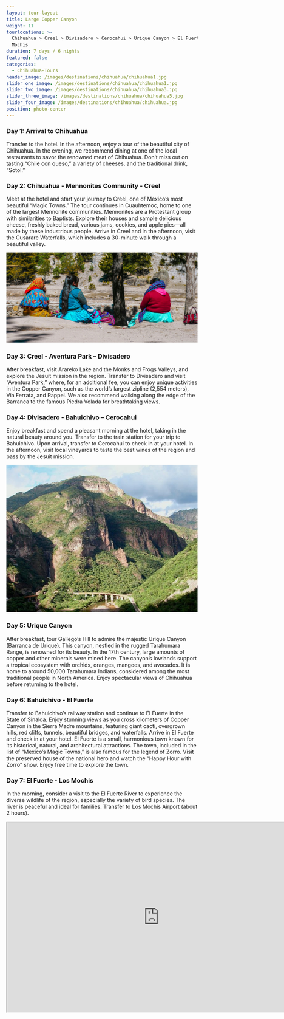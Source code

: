 ```yaml
---
layout: tour-layout
title: Large Copper Canyon
weight: 11
tourlocations: >-
  Chihuahua > Creel > Divisadero > Cerocahui > Urique Canyon > El Fuerte > Los
  Mochis
duration: 7 days / 6 nights
featured: false
categories:
  - Chihuahua-Tours
header_image: /images/destinations/chihuahua/chihuahua1.jpg
slider_one_image: /images/destinations/chihuahua/chihuahua1.jpg
slider_two_image: /images/destinations/chihuahua/chihuahua3.jpg
slider_three_image: /images/destinations/chihuahua/chihuahua5.jpg
slider_four_image: /images/destinations/chihuahua/chihuahua.jpg
position: photo-center
---
```


### Day 1: Arrival to Chihuahua

Transfer to the hotel. In the afternoon, enjoy a tour of the beautiful city of Chihuahua. In the evening, we recommend dining at one of the local restaurants to savor the renowned meat of Chihuahua. Don’t miss out on tasting “Chile con queso,” a variety of cheeses, and the traditional drink, “Sotol.”

### Day 2: Chihuahua - Mennonites Community - Creel

Meet at the hotel and start your journey to Creel, one of Mexico’s most beautiful “Magic Towns.” The tour continues in Cuauhtemoc, home to one of the largest Mennonite communities. Mennonites are a Protestant group with similarities to Baptists. Explore their houses and sample delicious cheese, freshly baked bread, various jams, cookies, and apple pies—all made by these industrious people. Arrive in Creel and in the afternoon, visit the Cusarare Waterfalls, which includes a 30-minute walk through a beautiful valley.

![](/images/destinations/chihuahua/chihuahua6.jpg)

### Day 3: Creel - Aventura Park – Divisadero

After breakfast, visit Arareko Lake and the Monks and Frogs Valleys, and explore the Jesuit mission in the region. Transfer to Divisadero and visit “Aventura Park,” where, for an additional fee, you can enjoy unique activities in the Copper Canyon, such as the world’s largest zipline (2,554 meters), Via Ferrata, and Rappel. We also recommend walking along the edge of the Barranca to the famous Piedra Volada for breathtaking views.

### Day 4: Divisadero - Bahuichivo – Cerocahui

Enjoy breakfast and spend a pleasant morning at the hotel, taking in the natural beauty around you. Transfer to the train station for your trip to Bahuichivo. Upon arrival, transfer to Cerocahui to check in at your hotel. In the afternoon, visit local vineyards to taste the best wines of the region and pass by the Jesuit mission.

![](/images/destinations/chihuahua/chihuahua8.jpg)

### Day 5: Urique Canyon

After breakfast, tour Gallego’s Hill to admire the majestic Urique Canyon (Barranca de Urique). This canyon, nestled in the rugged Tarahumara Range, is renowned for its beauty. In the 17th century, large amounts of copper and other minerals were mined here. The canyon’s lowlands support a tropical ecosystem with orchids, oranges, mangoes, and avocados. It is home to around 50,000 Tarahumara Indians, considered among the most traditional people in North America. Enjoy spectacular views of Chihuahua before returning to the hotel.

### Day 6: Bahuichivo - El Fuerte

Transfer to Bahuichivo’s railway station and continue to El Fuerte in the State of Sinaloa. Enjoy stunning views as you cross kilometers of Copper Canyon in the Sierra Madre mountains, featuring giant cacti, overgrown hills, red cliffs, tunnels, beautiful bridges, and waterfalls. Arrive in El Fuerte and check in at your hotel. El Fuerte is a small, harmonious town known for its historical, natural, and architectural attractions. The town, included in the list of “Mexico’s Magic Towns,” is also famous for the legend of Zorro. Visit the preserved house of the national hero and watch the “Happy Hour with Zorro” show. Enjoy free time to explore the town.

### Day 7: El Fuerte - Los Mochis

In the morning, consider a visit to the El Fuerte River to experience the diverse wildlife of the region, especially the variety of bird species. The river is peaceful and ideal for families. Transfer to Los Mochis Airport (about 2 hours).

<div class="map-container">

<iframe src="https://www.google.com/maps/d/u/0/embed?mid=18Ryp4o3nvhugxRHnaC2ZwKxq7ir3WPE&amp;ehbc=2E312F&amp;noprof=1" width="800" height="500"></iframe>

</div>

&nbsp;